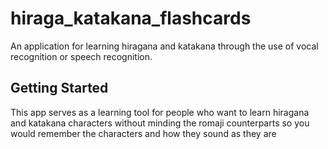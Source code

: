 # hiraga_katakana_flashcards

An application for learning hiragana and katakana through the use of vocal recognition or speech recognition.

## Getting Started

This app serves as a learning tool for people who want to learn hiragana and katakana characters without minding the romaji counterparts so you would remember
the characters and how they sound as they are
